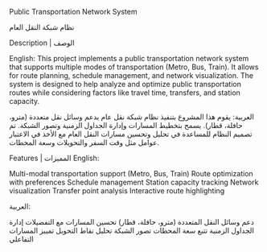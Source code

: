 Public Transportation Network System

نظام شبكة النقل العام

Description | الوصف

English:
This project implements a public transportation network system that supports multiple modes of transportation (Metro, Bus, Train). It allows for route planning, schedule management, and network visualization. The system is designed to help analyze and optimize public transportation routes while considering factors like travel time, transfers, and station capacity.


العربية:
يقوم هذا المشروع بتنفيذ نظام شبكة نقل عام يدعم وسائل نقل متعددة (مترو، حافلة، قطار). يسمح بتخطيط المسارات وإدارة الجداول الزمنية وتصور الشبكة. تم تصميم النظام للمساعدة في تحليل وتحسين مسارات النقل العام مع الأخذ في الاعتبار عوامل مثل وقت السفر والتحويلات وسعة المحطات.


Features | المميزات
English:

Multi-modal transportation support (Metro, Bus, Train)
Route optimization with preferences
Schedule management
Station capacity tracking
Network visualization
Transfer point analysis
Interactive route highlighting

العربية:

دعم وسائل النقل المتعددة (مترو، حافلة، قطار)
تحسين المسارات مع التفضيلات
إدارة الجداول الزمنية
تتبع سعة المحطات
تصور الشبكة
تحليل نقاط التحويل
تمييز المسارات التفاعلي
